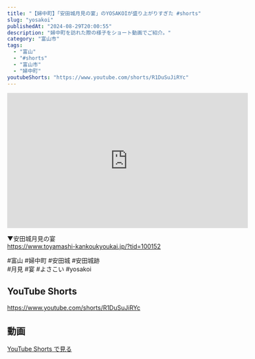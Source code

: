 ```yaml
---
title: "【婦中町】「安田城月見の宴」のYOSAKOIが盛り上がりすぎた #shorts"
slug: "yosakoi"
publishedAt: "2024-08-29T20:00:55"
description: "婦中町を訪れた際の様子をショート動画でご紹介。"
category: "富山市"
tags: 
  - "富山"
  - "#shorts"
  - "富山市"
  - "婦中町"
youtubeShorts: "https://www.youtube.com/shorts/R1DuSuJiRYc"
---
```


<iframe width="560" height="315" src="https://www.youtube.com/embed/rdolcu79Dv0" frameborder="0" allowfullscreen></iframe>

▼安田城月見の宴<br />
https://www.toyamashi-kankoukyoukai.jp/?tid=100152

#富山 #婦中町 #安田城 #安田城跡<br />
#月見 #宴 #よさこい #yosakoi

## YouTube Shorts

https://www.youtube.com/shorts/R1DuSuJiRYc

## 動画

[YouTube Shorts で見る](https://www.youtube.com/shorts/R1DuSuJiRYc)


